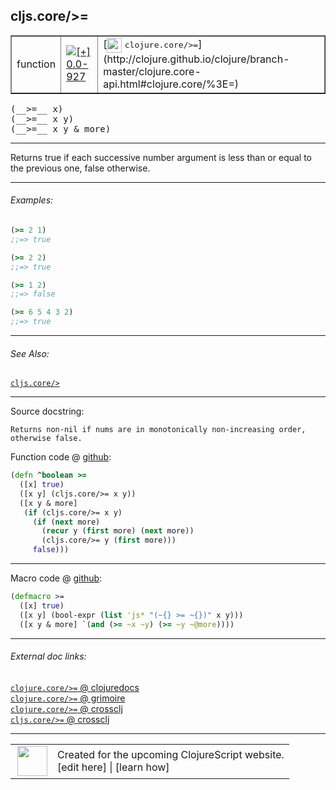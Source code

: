 ## cljs.core/>=



 <table border="1">
<tr>
<td>function</td>
<td><a href="https://github.com/cljsinfo/cljs-api-docs/tree/0.0-927"><img valign="middle" alt="[+] 0.0-927" title="Added in 0.0-927" src="https://img.shields.io/badge/+-0.0--927-lightgrey.svg"></a> </td>
<td>
[<img height="24px" valign="middle" src="http://i.imgur.com/1GjPKvB.png"> <samp>clojure.core/>=</samp>](http://clojure.github.io/clojure/branch-master/clojure.core-api.html#clojure.core/%3E=)
</td>
</tr>
</table>


 <samp>
(__>=__ x)<br>
</samp>
 <samp>
(__>=__ x y)<br>
</samp>
 <samp>
(__>=__ x y & more)<br>
</samp>

---

Returns true if each successive number argument is less than or equal to the
previous one, false otherwise.

---

###### Examples:

```clj
(>= 2 1)
;;=> true

(>= 2 2)
;;=> true

(>= 1 2)
;;=> false

(>= 6 5 4 3 2)
;;=> true
```

---

###### See Also:

[`cljs.core/>`](cljs.core_GT.md)<br>

---


Source docstring:

```
Returns non-nil if nums are in monotonically non-increasing order,
otherwise false.
```


Function code @ [github](https://github.com/clojure/clojurescript/blob/r1450/src/cljs/cljs/core.cljs#L1246-L1256):

```clj
(defn ^boolean >=
  ([x] true)
  ([x y] (cljs.core/>= x y))
  ([x y & more]
   (if (cljs.core/>= x y)
     (if (next more)
       (recur y (first more) (next more))
       (cljs.core/>= y (first more)))
     false)))
```

<!--
Repo - tag - source tree - lines:

 <pre>
clojurescript @ r1450
└── src
    └── cljs
        └── cljs
            └── <ins>[core.cljs:1246-1256](https://github.com/clojure/clojurescript/blob/r1450/src/cljs/cljs/core.cljs#L1246-L1256)</ins>
</pre>

-->

---

Macro code @ [github](https://github.com/clojure/clojurescript/blob/r1450/src/clj/cljs/core.clj#L258-L261):

```clj
(defmacro >=
  ([x] true)
  ([x y] (bool-expr (list 'js* "(~{} >= ~{})" x y)))
  ([x y & more] `(and (>= ~x ~y) (>= ~y ~@more))))
```

<!--
Repo - tag - source tree - lines:

 <pre>
clojurescript @ r1450
└── src
    └── clj
        └── cljs
            └── <ins>[core.clj:258-261](https://github.com/clojure/clojurescript/blob/r1450/src/clj/cljs/core.clj#L258-L261)</ins>
</pre>
-->

---


###### External doc links:

[`clojure.core/>=` @ clojuredocs](http://clojuredocs.org/clojure.core/>=)<br>
[`clojure.core/>=` @ grimoire](http://conj.io/store/v1/org.clojure/clojure/1.7.0-beta3/clj/clojure.core/%3E%3D/)<br>
[`clojure.core/>=` @ crossclj](http://crossclj.info/fun/clojure.core/%3E%3D.html)<br>
[`cljs.core/>=` @ crossclj](http://crossclj.info/fun/cljs.core.cljs/%3E%3D.html)<br>

---

 <table>
<tr><td>
<img valign="middle" align="right" width="48px" src="http://i.imgur.com/Hi20huC.png">
</td><td>
Created for the upcoming ClojureScript website.<br>
[edit here] | [learn how]
</td></tr></table>

[edit here]:https://github.com/cljsinfo/cljs-api-docs/blob/master/cljsdoc/cljs.core_GTEQ.cljsdoc
[learn how]:https://github.com/cljsinfo/cljs-api-docs/wiki/cljsdoc-files

<!--

This information was too distracting to show to readers, but I'll leave it
commented here since it is helpful to:

- pretty-print the data used to generate this document
- and show how to retrieve that data



The API data for this symbol:

```clj
{:description "Returns true if each successive number argument is less than or equal to the\nprevious one, false otherwise.",
 :return-type boolean,
 :ns "cljs.core",
 :name ">=",
 :signature ["[x]" "[x y]" "[x y & more]"],
 :history [["+" "0.0-927"]],
 :type "function",
 :related ["cljs.core/>"],
 :full-name-encode "cljs.core_GTEQ",
 :source {:code "(defn ^boolean >=\n  ([x] true)\n  ([x y] (cljs.core/>= x y))\n  ([x y & more]\n   (if (cljs.core/>= x y)\n     (if (next more)\n       (recur y (first more) (next more))\n       (cljs.core/>= y (first more)))\n     false)))",
          :title "Function code",
          :repo "clojurescript",
          :tag "r1450",
          :filename "src/cljs/cljs/core.cljs",
          :lines [1246 1256]},
 :extra-sources [{:code "(defmacro >=\n  ([x] true)\n  ([x y] (bool-expr (list 'js* \"(~{} >= ~{})\" x y)))\n  ([x y & more] `(and (>= ~x ~y) (>= ~y ~@more))))",
                  :title "Macro code",
                  :repo "clojurescript",
                  :tag "r1450",
                  :filename "src/clj/cljs/core.clj",
                  :lines [258 261]}],
 :examples [{:id "de73d7",
             :content "```clj\n(>= 2 1)\n;;=> true\n\n(>= 2 2)\n;;=> true\n\n(>= 1 2)\n;;=> false\n\n(>= 6 5 4 3 2)\n;;=> true\n```"}],
 :full-name "cljs.core/>=",
 :clj-symbol "clojure.core/>=",
 :docstring "Returns non-nil if nums are in monotonically non-increasing order,\notherwise false."}

```

Retrieve the API data for this symbol:

```clj
;; from Clojure REPL
(require '[clojure.edn :as edn])
(-> (slurp "https://raw.githubusercontent.com/cljsinfo/cljs-api-docs/catalog/cljs-api.edn")
    (edn/read-string)
    (get-in [:symbols "cljs.core/>="]))
```

-->
